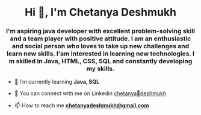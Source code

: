 

<!--
**ChetanyaDeshmukh/ChetanyaDeshmukh** is a ✨ _special_ ✨ repository because its `README.md` (this file) appears on your GitHub profile.

Here are some ideas to get you started:

- 🔭 I’m currently working on ...
- 🌱 I’m currently learning ...
- 👯 I’m looking to collaborate on ...
- 🤔 I’m looking for help with ...
- 💬 Ask me about ...
- 📫 How to reach me: ...
- 😄 Pronouns: ...
- ⚡ Fun fact: ...
-->

<h1 align="center">Hi 👋, I'm Chetanya Deshmukh</h1>

<h3 align="center">I'm aspiring java developer with excellent problem-solving skill and a team player with positive attitude. I am an enthusiastic and social person who loves to take up new challenges and learn new skills. I'am interested in learning new technologies. I m skilled in Java, HTML, CSS, SQL and constantly developing my skills.</h3>


- 🌱 I’m currently learning **Java, SQL**

<!-- - 👨‍💻 All of my projects are  -->

- 📝 You can connect with me on Linkedin [chetanyadeshmukh](https://www.linkedin.com/in/chetanyadeshmukh-420b1b17)


- 📫 How to reach me **chetanyadeshmukh@gmail.com**



